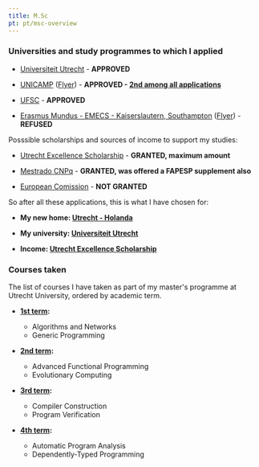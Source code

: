 ```yaml
---
title: M.Sc
pt: pt/msc-overview
---
```



### Universities and study programmes to which I applied

  * [Universiteit Utrecht][1] - **APPROVED**

  * [UNICAMP][2] ([Flyer][3]) - **APPROVED - [2nd among all applications][4]**

  * [UFSC][5] - **APPROVED**

  * [Erasmus Mundus - EMECS - Kaiserslautern, Southampton][6] ([Flyer][7]) - **REFUSED**

[1]: <http://www.uu.nl/university/international-students/EN/computingscience/Pages/default.aspx>
[2]: <http://www.ic.unicamp.br/pos>
[3]: <http://constantijn.alvb.in/bsc2msc/unicamp/IC-Flyer-Portugues-2010-07-22.pdf>
[4]: <http://constantijn.alvb.in/bsc2msc/unicamp/resultado/resultado_unicamp_2012.html>
[5]: <http://ppgcc.ufsc.br>
[6]: <http://mundus.eit.uni-kl.de/>
[7]: <http://constantijn.alvb.in/bsc2msc/emecs/EMECS-Infoleaflet_17_Mai_2011.pdf>


Posssible scholarships and sources of income to support my studies:

  * [Utrecht Excellence Scholarship][8] - **GRANTED, maximum amount**

  * [Mestrado CNPq][9] - **GRANTED, was offered a FAPESP supplement also**

  * [European Comission][10] - **NOT GRANTED**

[8]: <http://www.uu.nl/university/international-students/en/financialmatters/grantsandscholarships/Pages/utrechtexcellencescholarships.aspx>
[9]: <http://www.cnpq.br/web/guest/no-pais>
[10]: <http://eacea.ec.europa.eu/erasmus_mundus/results_compendia/selected_projects_action_1_master_courses_en.php>


So after all these applications, this is what I have chosen for:

  * **My new home: [Utrecht - Holanda][11]**

  * **My university: [Universiteit Utrecht][12]**

  * **Income: [Utrecht Excellence Scholarship][13]**

[11]: </en/blog/ac/sol-iustitiae-ilustra-nos>
[12]: <http://www.uu.nl/university/international-students/EN/computingscience/Pages/default.aspx>
[13]: <http://www.uu.nl/university/international-students/en/financialmatters/grantsandscholarships/Pages/utrechtexcellencescholarships.aspx>


### Courses taken

The list of courses I have taken as part of my master's programme at Utrecht University, ordered by academic term.

  * **[1st term](/en/msc/cs1.html):**
      + Algorithms and Networks
      + Generic Programming

  * **[2nd term](/en/msc/cs2.html):**
      + Advanced Functional Programming
      + Evolutionary Computing

  * **[3rd term](/en/msc/cs3.html):**
      + Compiler Construction
      + Program Verification

  * **[4th term](/en/msc/cs4.html):**
      + Automatic Program Analysis
      + Dependently-Typed Programming

